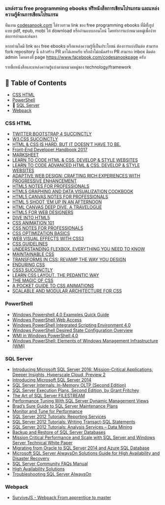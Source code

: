 ### แหล่งรวม free programming ebooks ฟรีหนังสือการเขียนโปรแกรม และแหล่งความรู้ด้านการเขียนโปรแกรม

ทีมงาน [codesanook.com](https://www.codesanook.com) ได้รวบรวม link ของ free programming ebooks ที่มีทั้งรูปแบบ pdf, epub, mobi ให้ download
หรืออ่านแบบออนไลน์ โดยทำการแบ่งหมวดหมู่เพื่อง่ายต่อการอ่านและค้นหา

หากท่านใดมี link ของ free ebooks หรือแหล่งความรู้ที่เป็นประโยชน์ ต้องการแบ่งปันต่อ 
สามารถ fork repository นี้ แล้วสร้าง PR มาได้เลยครับ 
หรือถ้าไม่ถนัดสร้าง PR สามารถ inbox ติดต่อ admin โดยตรงที่ page https://www.facebook.com/codesanookpage ครับ

รายชื่อหนังสือและแหล่งความรู้แบ่งตามหมวดหมู่ของ technology/framework

## :blue_book: Table of Contents
- [CSS HTML](#css-html)
- [PowerShell](#powershell)
- 💾 [SQL Server](#sql-server)
- [Webpack](#webpack)

### CSS HTML
- [TWITTER BOOTSTRAP 4 SUCCINCTLY](https://www.syncfusion.com/ebooks/twitterbootstrap4-succinctly)
- [W3.CSS SUCCINCTLY](https://www.syncfusion.com/ebooks/w3_css_succinctly)
- [HTML & CSS IS HARD. BUT IT DOESN’T HAVE TO BE.](https://internetingishard.com/html-and-css/)
- [Front-End Developer Handbook 2017 ](https://legacy.gitbook.com/book/frontendmasters/front-end-handbook-2017/details)
- [MARKSHEET](https://marksheet.io/)
- [LEARN TO CODE HTML & CSS. DEVELOP & STYLE WEBSITES](https://learn.shayhowe.com/html-css/)
- [LEARN TO CODE ADVANCED HTML & CSS. DEVELOP & STYLE WEBSITES](https://learn.shayhowe.com/advanced-html-css/)
- [ADAPTIVE WEB DESIGN: CRAFTING RICH EXPERIENCES WITH PROGRESSIVE ENHANCEMENT](https://adaptivewebdesign.info/1st-edition/read/chapter-3.html)
- [HTML5 NOTES FOR PROFESSIONALS](https://goalkicker.com/HTML5Book/)
- [HTML5 GRAPHING AND DATA VISUALIZATION COOKBOOK](https://www.packtpub.com/free-ebooks/html5-data-visualization-cookbook)
- [HTML5 CANVAS NOTES FOR PROFESSIONALS](https://goalkicker.com/HTML5CanvasBook/)
- [HTML 5 SHOOT ‘EM UP IN AN AFTERNOON](https://leanpub.com/html5shootemupinanafternoon/read)
- [HTML CANVAS DEEP DIVE. A TRAVELOGUE](https://joshondesign.com/p/books/canvasdeepdive/title.html)
- [HTML5 FOR WEB DESIGNERS](https://html5forwebdesigners.com/)
- [DIVE INTO HTML5](https://diveintohtml5.info/index.html)
- [CSS ANIMATION 101](https://cssanimation.rocks/css-animation-101/)
- [CSS NOTES FOR PROFESSIONALS](https://goalkicker.com/CSSBook/)
- [CSS OPTIMIZATION BASICS](https://leanpub.com/css-optimization-basics)
- [WEB VISUAL EFFECTS WITH CSS3](https://leanpub.com/web-visual-effects-with-css3/read)
- [CSS GUIDELINES](https://cssguidelin.es/)
- [UNDERSTANDING FLEXBOX. EVERYTHING YOU NEED TO KNOW](https://ohansemmanuel.github.io/uf_download.html)
- [MAINTAINABLE CSS](https://maintainablecss.com/)
- [TRANSFORMS IN CSS: REVAMP THE WAY YOU DESIGN](https://www.oreilly.com/free/transforms-in-css.csp)
- [ENDURING CSS](https://ecss.io/preface.html)
- [CSS3 SUCCINCTLY](https://www.syncfusion.com/ebooks/css3)
- [LEARN CSS LAYOUT. THE PEDANTIC WAY](http://book.mixu.net/css/index.html)
- [THE MAGIC OF CSS](https://adamschwartz.co/magic-of-css/)
- [A POCKET GUIDE TO CSS ANIMATIONS](https://cssanimationspocketguide.com/)
- [SCALABLE AND MODULAR ARCHITECTURE FOR CSS](http://smacss.com/)

### PowerShell
- [Windows Powershell 4.0 Examples Quick Guide](http://ligman.me/1omCrM6)
- [Windows PowerShell Web Access](http://ligman.me/1j5aDhH)
- [Windows PowerShell Integrated Scripting Environment 4.0](http://ligman.me/1n3mkVY)
- [Windows PowerShell Desired State Configuration Overview](http://ligman.me/1vKOGot)
- [WMI in Windows PowerShell 4.0](http://ligman.me/1H7bxTv)
- [Windows PowerShell: Elements of Windows Management Infrastructure (WMI)](http://ligman.me/1G0DEjb)

### SQL Server 
- [Introducing Microsoft SQL Server 2016: Mission-Critical Applications, Deeper Insights, Hyperscale Cloud, Preview 2](http://ligman.me/29fJpEc)
- [Introducing Microsoft SQL Server 2014](http://ligman.me/29fJA2g)
- [SQL Server Internals: In-Memory OLTP (Second Edition)](https://www.red-gate.com/library/sql-server-internals-in-memory-oltp)
- [SQL Server Execution Plans, Second Edition, by Grant Fritchey](http://download.red-gate.com/ebooks/SQL/eBOOK_SQLServerExecutionPlans_2Ed_G_Fritchey.pdf)
- [The Art of SQL Server FILESTREAM](http://assets.red-gate.com/community/books/art-of-ss-filestream.pdf)
- [Performance Tuning With SQL Server Dynamic Management Views](http://assets.red-gate.com/community/books/performance-tuning-with-dmvs.pdf)
- [Brad’s Sure Guide to SQL Server Maintenance Plans](http://assets.red-gate.com/community/books/sql-server-maintenance-plans-brad-ebook.pdf)
- [Monitor and Tune for Performance](http://aka.ms/684751epub)
- [SQL Server 2012 Tutorials: Reporting Services](http://ligman.me/14gkBRc)
- [SQL Server 2012 Tutorials: Writing Transact-SQL Statements](http://ligman.me/13QdHDb)
- [SQL Server 2012 Tutorials: Analysis Services – Data Mining](http://ligman.me/OueFPb)
- [Backup and Restore of SQL Server Databases](http://ligman.me/Oufwzg)
- [Mission Critical Performance and Scale with SQL Server and Windows Server Technical White Paper](http://ligman.me/1S1i4C0)
- [Migrating from Oracle to SQL Server 2014 and Azure SQL Database](http://ligman.me/1ReR3Qq)
- [Microsoft SQL Server AlwaysOn Solutions Guide for High Availability and Disaster Recovery](http://ligman.me/Oue0NG)
- [SQL Server Community FAQs Manual](http://ligman.me/15fXTHQ)
- [High Availability Solutions](http://ligman.me/14HcD5O)
- [Troubleshooting SQL Server AlwaysOn](http://ligman.me/1sl39Hs)

### Webpack
- [SurviveJS - Webpack From apprentice to master](https://survivejs.com/webpack/foreword/)

